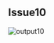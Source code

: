 
## Issue10

![output10](https://github.com/STIW3054-A192/stiw3054-issues-LimWenLiang/blob/master/images/issue10.png)
